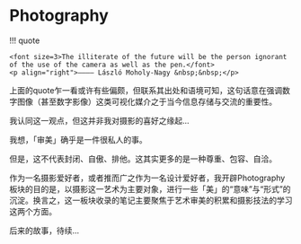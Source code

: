 # Photography

!!! quote

    <font size=3>The illiterate of the future will be the person ignorant of the use of the camera as well as the pen.</font>
    <p align="right">———— László Moholy-Nagy &nbsp;&nbsp;</p>

上面的quote乍一看或许有些偏颇，但联系其出处和语境可知，这句话意在强调数字图像（甚至数字影像）这类可视化媒介之于当今信息存储与交流的重要性。

我认同这一观点，但这并非我对摄影的喜好之缘起...

我想，「审美」确乎是一件很私人的事。

但是，这不代表封闭、自傲、排他。这其实更多的是一种尊重、包容、自洽。

作为一名摄影爱好者，或者推而广之作为一名设计爱好者，我开辟Photography板块的目的是，以摄影这一艺术为主要对象，进行一些「美」的“意味”与“形式”的沉淀。换言之，这一板块收录的笔记主要聚焦于艺术审美的积累和摄影技法的学习这两个方面。

后来的故事，待续...
